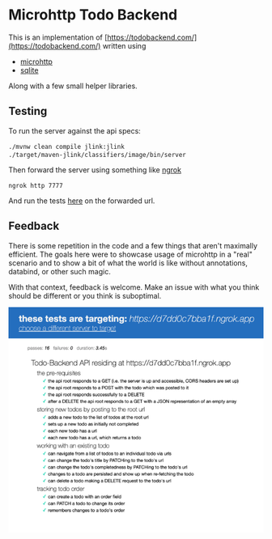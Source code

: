 # Microhttp Todo Backend

This is an implementation of [https://todobackend.com/](https://todobackend.com/) written using

* [microhttp](https://github.com/ebarlas/microhttp)
* [sqlite](sqlite.org)

Along with a few small helper libraries.

## Testing

To run the server against the api specs:

``` 
./mvnw clean compile jlink:jlink
./target/maven-jlink/classifiers/image/bin/server
```

Then forward the server using something like [ngrok](https://ngrok.com/)

```
ngrok http 7777
```

And run the tests [here](https://todobackend.com/specs/index.html) on the forwarded url.

## Feedback

There is some repetition in the code and a few things that aren't maximally efficient. The goals
here were to showcase usage of microhttp in a "real" scenario and to show a bit of what the world
is like without annotations, databind, or other such magic.

With that context, feedback is welcome. Make an issue with what you think should be different or
you think is suboptimal.

![Passing Tests](img.png)